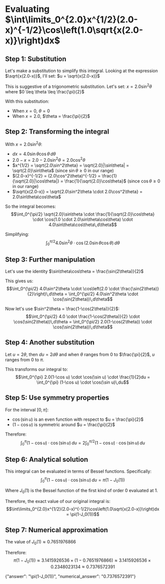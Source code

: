 # Evaluating $\int\limits_0^{2.0}x^{1/2}(2.0-x)^{-1/2}\cos\left(1.0\sqrt{x(2.0-x)}\right)dx$

## Step 1: Substitution
Let's make a substitution to simplify this integral. Looking at the expression $\sqrt{x(2.0-x)}$, I'll set:
$u = \sqrt{x(2.0-x)}$

This is suggestive of a trigonometric substitution. Let's set:
$x = 2.0\sin^2\theta$ where $0 \leq \theta \leq \frac{\pi}{2}$

With this substitution:
- When $x = 0$, $\theta = 0$
- When $x = 2.0$, $\theta = \frac{\pi}{2}$

## Step 2: Transforming the integral
With $x = 2.0\sin^2\theta$:
- $dx = 4.0\sin\theta\cos\theta\,d\theta$
- $2.0-x = 2.0-2.0\sin^2\theta = 2.0\cos^2\theta$
- $x^{1/2} = \sqrt{2.0\sin^2\theta} = \sqrt{2.0}|\sin\theta| = \sqrt{2.0}\sin\theta$ (since $\sin\theta \geq 0$ in our range)
- $(2.0-x)^{-1/2} = (2.0\cos^2\theta)^{-1/2} = \frac{1}{\sqrt{2.0}|\cos\theta|} = \frac{1}{\sqrt{2.0}\cos\theta}$ (since $\cos\theta \geq 0$ in our range)
- $\sqrt{x(2.0-x)} = \sqrt{2.0\sin^2\theta \cdot 2.0\cos^2\theta} = 2.0\sin\theta\cos\theta$

So the integral becomes:
$$\int_0^{\pi/2} \sqrt{2.0}\sin\theta \cdot \frac{1}{\sqrt{2.0}\cos\theta} \cdot \cos(1.0 \cdot 2.0\sin\theta\cos\theta) \cdot 4.0\sin\theta\cos\theta\,d\theta$$

Simplifying:
$$\int_0^{\pi/2} 4.0\sin^2\theta \cdot \cos(2.0\sin\theta\cos\theta)\,d\theta$$

## Step 3: Further manipulation
Let's use the identity $\sin\theta\cos\theta = \frac{\sin(2\theta)}{2}$

This gives us:
$$\int_0^{\pi/2} 4.0\sin^2\theta \cdot \cos\left(2.0 \cdot \frac{\sin(2\theta)}{2}\right)\,d\theta = \int_0^{\pi/2} 4.0\sin^2\theta \cdot \cos(\sin(2\theta))\,d\theta$$

Now let's use $\sin^2\theta = \frac{1-\cos(2\theta)}{2}$:
$$\int_0^{\pi/2} 4.0 \cdot \frac{1-\cos(2\theta)}{2} \cdot \cos(\sin(2\theta))\,d\theta = \int_0^{\pi/2} 2.0(1-\cos(2\theta)) \cdot \cos(\sin(2\theta))\,d\theta$$

## Step 4: Another substitution
Let $u = 2\theta$, then $du = 2d\theta$ and when $\theta$ ranges from $0$ to $\frac{\pi}{2}$, $u$ ranges from $0$ to $\pi$.

This transforms our integral to:
$$\int_0^{\pi} 2.0(1-\cos u) \cdot \cos(\sin u) \cdot \frac{1}{2}du = \int_0^{\pi} (1-\cos u) \cdot \cos(\sin u)\,du$$

## Step 5: Use symmetry properties
For the interval $[0, \pi]$:
- $\cos(\sin u)$ is an even function with respect to $u = \frac{\pi}{2}$
- $(1-\cos u)$ is symmetric around $u = \frac{\pi}{2}$

Therefore:
$$\int_0^{\pi} (1-\cos u) \cdot \cos(\sin u)\,du = 2\int_0^{\pi/2} (1-\cos u) \cdot \cos(\sin u)\,du$$

## Step 6: Analytical solution
This integral can be evaluated in terms of Bessel functions. Specifically:
$$\int_0^{\pi} (1-\cos u) \cdot \cos(\sin u)\,du = \pi(1-J_0(1))$$

Where $J_0(1)$ is the Bessel function of the first kind of order 0 evaluated at 1.

Therefore, the exact value of our original integral is:
$$\int\limits_0^{2.0}x^{1/2}(2.0-x)^{-1/2}\cos\left(1.0\sqrt{x(2.0-x)}\right)dx = \pi(1-J_0(1))$$

## Step 7: Numerical approximation
The value of $J_0(1) \approx 0.7651976866$ 

Therefore:
$$\pi(1-J_0(1)) \approx 3.1415926536 \times (1-0.7651976866) \approx 3.1415926536 \times 0.2348023134 \approx 0.7376572391$$

{"answer": "\pi(1-J_0(1))", "numerical_answer": "0.7376572391"}